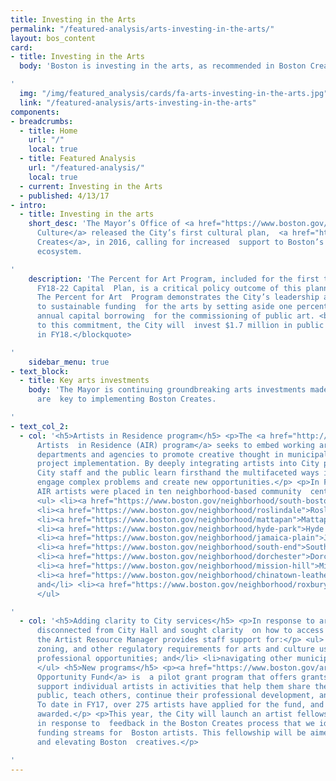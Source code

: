 ```yaml
---
title: Investing in the Arts
permalink: "/featured-analysis/arts-investing-in-the-arts/"
layout: bos_content
card:
- title: Investing in the Arts
  body: 'Boston is investing in the arts, as recommended in Boston Creates.

'
  img: "/img/featured_analysis/cards/fa-arts-investing-in-the-arts.jpg"
  link: "/featured-analysis/arts-investing-in-the-arts"
components:
- breadcrumbs:
  - title: Home
    url: "/"
    local: true
  - title: Featured Analysis
    url: "/featured-analysis/"
    local: true
  - current: Investing in the Arts
  - published: 4/13/17
- intro:
  - title: Investing in the arts
    short_desc: 'The Mayor’s Office of <a href="https://www.boston.gov/departments/arts-and-culture">Arts  and
      Culture</a> released the City’s first cultural plan,  <a href="http://www.bostoncreates.org/">Boston
      Creates</a>, in 2016, calling for increased  support to Boston’s arts and culture
      ecosystem.

'
    description: 'The Percent for Art Program, included for the first time in the
      FY18-22 Capital  Plan, is a critical policy outcome of this planning process.
      The Percent for Art  Program demonstrates the City’s leadership and commitment
      to sustainable funding  for the arts by setting aside one percent of the City’s
      annual capital borrowing  for the commissioning of public art. <blockquote>Thanks
      to this commitment, the City will  invest $1.7 million in public art projects
      in FY18.</blockquote>

'
    sidebar_menu: true
- text_block:
  - title: Key arts investments
    body: 'The Mayor is continuing groundbreaking arts investments made in FY17 that
      are  key to implementing Boston Creates.

'
- text_col_2:
  - col: '<h5>Artists in Residence program</h5> <p>The <a href="http://www.publicartboston.com/content/boston-air">Boston
      Artists  in Residence (AIR) program</a> seeks to embed working artists  in City
      departments and agencies to promote creative thought in municipal problem-solving  and
      project implementation. By deeply integrating artists into City processes,  both
      City staff and the public learn firsthand the multifaceted ways in which the  arts
      engage complex problems and create new opportunities.</p> <p>In FY17, Boston
      AIR artists were placed in ten neighborhood-based community  centers including:</p>
      <ul> <li><a href="https://www.boston.gov/neighborhood/south-boston">South Boston</a>;</li>
      <li><a href="https://www.boston.gov/neighborhood/roslindale">Roslindale</a>;</li>
      <li><a href="https://www.boston.gov/neighborhood/mattapan">Mattapan</a>;</li>
      <li><a href="https://www.boston.gov/neighborhood/hyde-park">Hyde Park</a>;</li>
      <li><a href="https://www.boston.gov/neighborhood/jamaica-plain">Jamaica Plain</a>;</li>
      <li><a href="https://www.boston.gov/neighborhood/south-end">South End</a>;</li>
      <li><a href="https://www.boston.gov/neighborhood/dorchester">Dorchester</a>;</li>
      <li><a href="https://www.boston.gov/neighborhood/mission-hill">Mission Hill</a>;</li>
      <li><a href="https://www.boston.gov/neighborhood/chinatown-leather-district">Chinatown</a>;
      and</li> <li><a href="https://www.boston.gov/neighborhood/roxbury">Roxbury</a>.</li>
      </ul>

'
  - col: '<h5>Adding clarity to City services</h5> <p>In response to artists who felt
      disconnected from City Hall and sought clarity  on how to access City resources,
      the Artist Resource Manager provides staff support for:</p> <ul> <li>permitting,
      zoning, and other regulatory requirements for arts and culture uses;</li> <li>communicating
      professional opportunities; and</li> <li>navigating other municipal services.</li>
      </ul> <h5>New programs</h5> <p><a href="https://www.boston.gov/arts-and-culture/opportunity-fund">The
      Opportunity Fund</a> is  a pilot grant program that offers grants of up to $1,000  to
      support individual artists in activities that help them share their work with  the
      public, teach others, continue their professional development, and hone their  skills.
      To date in FY17, over 275 artists have applied for the fund, and 62 have  been
      awarded.</p> <p>This year, the City will launch an artist fellowship program,
      in response to  feedback in the Boston Creates process that we identify new
      funding streams for  Boston artists. This fellowship will be aimed at supporting
      and elevating Boston  creatives.</p>

'
---
```


